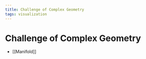 ```yaml
---
title: Challenge of Complex Geometry
tags: visualization
---
```


# Challenge of Complex Geometry
- [[Manifold]]




